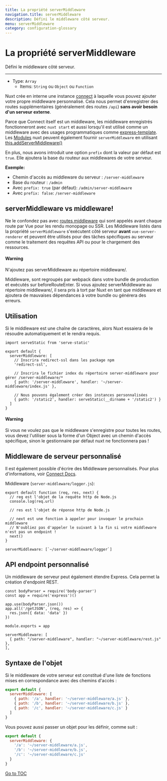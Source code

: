 ```yaml
---
title: La propriété serverMiddleware
navigation.title: serverMiddleware
description: Défini le middleware côté serveur.
menu: serverMiddleware
category: configuration-glossary
---
```

# La propriété serverMiddleware

Défini le middleware côté serveur.

---

- Type: `Array`
  - Items: `String` ou `Object` ou `Function`

Nuxt crée en interne une instance [connect](https://github.com/senchalabs/connect) à laquelle vous pouvez ajouter votre propre middleware personnalisé. Cela nous permet d'enregistrer des routes supplémentaires (généralement des routes `/api`) **sans avoir besoin d'un serveur externe**.

Parce que Connect itself est un middleware, les middleware enregistrés fonctionneront avec `nuxt start` et aussi lorsqu'il est utilisé comme un middleware avec des usages programmatiques comme [express-template](https://github.com/nuxt-community/express-template). Les [Modules](./directory-structure/modules) nuxt peuvent également fournir `serverMiddleware` en utilisant [this.addServerMiddleware()](./internals-glossary/internals-module-container#addservermiddleware-middleware)

En plus, nous avons introduit une option `prefix` dont la valeur par défaut est `true`. Elle ajoutera la base du routeur aux middlewares de votre serveur.

**Exemple:**

- Chemin d'accès au middleware du serveur : `/server-middleware`
- Base du routeur : `/admin`
- Avec `prefix: true` (par défaut): `/admin/server-middleware`
- Avec `prefix: false`: `/server-middleware`

## serverMiddleware vs middleware!

Ne le confondez pas avec [routes middleware](./directory-structure/middleware#router-middleware) qui sont appelés avant chaque route par Vue pour les rendu monopage ou SSR. Les Middleware listés dans la propriété `serverMiddleware` s'exécutent côté serveur **avant** `vue-server-renderer` et peuvent être utilisés pour des tâches spécifiques au serveur comme le traitement des requêtes API ou pour le chargement des ressources.

#### Warning
N'ajoutez pas serverMiddleware au répertoire middleware/.

Middleware, sont regroupés par webpack dans votre bundle de production et exécutés sur beforeRouteEnter. Si vous ajoutez serverMiddleware au répertoire middleware/, il sera pris à tort par Nuxt en tant que middleware et ajoutera de mauvaises dépendances à votre bundle ou générera des erreurs.

## Utilisation

Si le middleware est une chaîne de caractères, alors Nuxt essaiera de le résoudre automatiquement et le rendra requis.

```js{}[nuxt.config.js]
import serveStatic from 'serve-static'

export default {
  serverMiddleware: [
    // Inscrira redirect-ssl dans les package npm
    'redirect-ssl',

    // Inscrira le fichier index du répertoire server-middleware pour gérer /server-middleware/*
    { path: '/server-middleware', handler: '~/server-middleware/index.js' },

    // Nous pouvons également créer des instances personnalisées
    { path: '/static2', handler: serveStatic(__dirname + '/static2') }
  ]
}
```

#### Warning
Si vous ne voulez pas que le middleware s'enregistre pour toutes les routes, vous devez l'utiliser sous la forme d'un Object avec un chemin d'accès spécifique, sinon le gestionnaire par défaut nuxt ne fonctionnera pas !


## Middleware de serveur personnalisé

Il est également possible d'écrire des Middleware personnalisés. Pour plus d'informations, voir [Connect Docs](https://github.com/senchalabs/connect#appusefn).

Middleware (`server-middleware/logger.js`):

```js{}[server-middleware/logger.js]
export default function (req, res, next) {
  // req est l'objet de la requête http de Node.js
  console.log(req.url)

  // res est l'objet de réponse http de Node.js

  // next est une fonction à appeler pour invoquer le prochain middleware
  // N'oubliez pas d'appeler le suivant à la fin si votre middleware n'est pas un endpoint !
  next()
}
```

```js{}[nuxt.config.js]
serverMiddleware: [`~/server-middleware/logger`]
```

## API endpoint personnalisé

Un middleware de serveur peut également étendre Express. Cela permet la création d'endpoint REST.

```js{}[server-middleware/rest.js]
const bodyParser = require('body-parser')
const app = require('express')()

app.use(bodyParser.json())
app.all('/getJSON', (req, res) => {
  res.json({ data: 'data' })
})

module.exports = app
```

```js{}[nuxt.config.js]
serverMiddleware: [
  { path: "/server-middleware", handler: "~/server-middleware/rest.js" },
],
```

## Syntaxe de l'objet

Si le middleware de votre serveur est constitué d'une liste de fonctions mises en correspondance avec des chemins d'accès :

```js
export default {
  serverMiddleware: [
    { path: '/a', handler: '~/server-middleware/a.js' },
    { path: '/b', handler: '~/server-middleware/b.js' },
    { path: '/c', handler: '~/server-middleware/c.js' }
  ]
}
```

Vous pouvez aussi passer un objet pour les définir, comme suit :

```js
export default {
  serverMiddleware: {
    '/a': '~/server-middleware/a.js',
    '/b': '~/server-middleware/b.js',
    '/c': '~/server-middleware/c.js'
  }
}
```
<span style='float: footnote;'><a href="../index.html#toc">Go to TOC</a></span>
